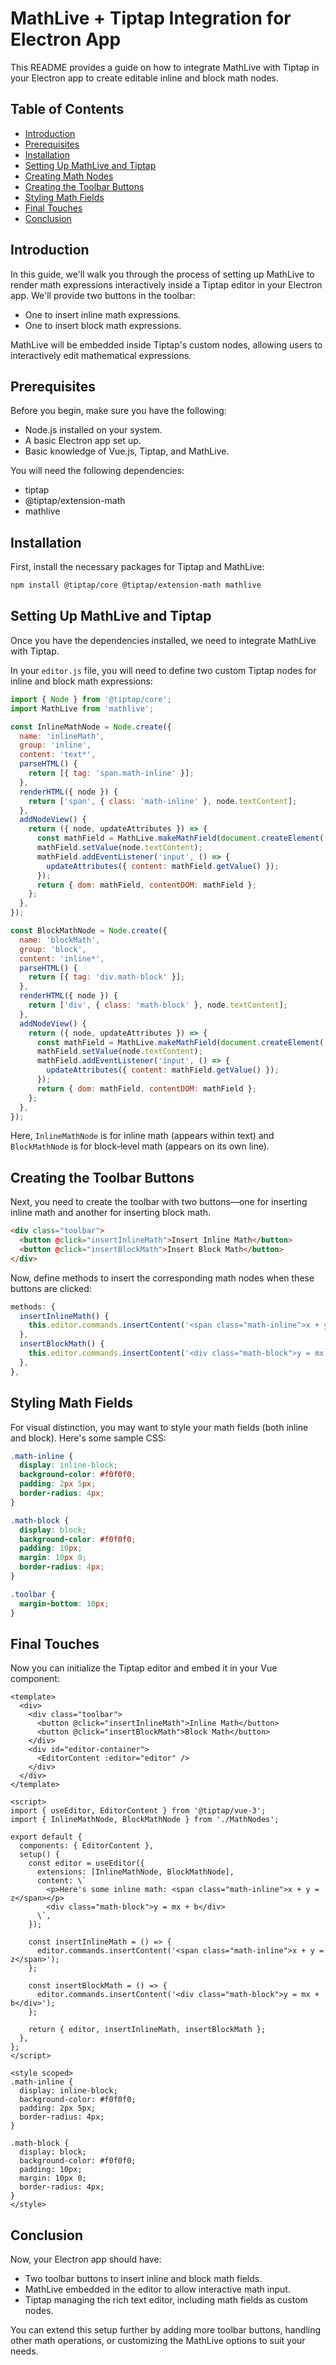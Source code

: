# MathLive + Tiptap Integration for Electron App

This README provides a guide on how to integrate MathLive with Tiptap in your Electron app to create editable inline and block math nodes.

## Table of Contents

- [Introduction](#introduction)
- [Prerequisites](#prerequisites)
- [Installation](#installation)
- [Setting Up MathLive and Tiptap](#setting-up-mathlive-and-tiptap)
- [Creating Math Nodes](#creating-math-nodes)
- [Creating the Toolbar Buttons](#creating-the-toolbar-buttons)
- [Styling Math Fields](#styling-math-fields)
- [Final Touches](#final-touches)
- [Conclusion](#conclusion)

## Introduction

In this guide, we'll walk you through the process of setting up MathLive to render math expressions interactively inside a Tiptap editor in your Electron app. We'll provide two buttons in the toolbar:

- One to insert inline math expressions.
- One to insert block math expressions.

MathLive will be embedded inside Tiptap's custom nodes, allowing users to interactively edit mathematical expressions.

## Prerequisites

Before you begin, make sure you have the following:

- Node.js installed on your system.
- A basic Electron app set up.
- Basic knowledge of Vue.js, Tiptap, and MathLive.

You will need the following dependencies:

- tiptap
- @tiptap/extension-math
- mathlive

## Installation

First, install the necessary packages for Tiptap and MathLive:

```bash
npm install @tiptap/core @tiptap/extension-math mathlive
```

## Setting Up MathLive and Tiptap

Once you have the dependencies installed, we need to integrate MathLive with Tiptap.

In your `editor.js` file, you will need to define two custom Tiptap nodes for inline and block math expressions:

```js
import { Node } from '@tiptap/core';
import MathLive from 'mathlive';

const InlineMathNode = Node.create({
  name: 'inlineMath',
  group: 'inline',
  content: 'text*',
  parseHTML() {
    return [{ tag: 'span.math-inline' }];
  },
  renderHTML({ node }) {
    return ['span', { class: 'math-inline' }, node.textContent];
  },
  addNodeView() {
    return ({ node, updateAttributes }) => {
      const mathField = MathLive.makeMathField(document.createElement('span'));
      mathField.setValue(node.textContent);
      mathField.addEventListener('input', () => {
        updateAttributes({ content: mathField.getValue() });
      });
      return { dom: mathField, contentDOM: mathField };
    };
  },
});

const BlockMathNode = Node.create({
  name: 'blockMath',
  group: 'block',
  content: 'inline*',
  parseHTML() {
    return [{ tag: 'div.math-block' }];
  },
  renderHTML({ node }) {
    return ['div', { class: 'math-block' }, node.textContent];
  },
  addNodeView() {
    return ({ node, updateAttributes }) => {
      const mathField = MathLive.makeMathField(document.createElement('div'));
      mathField.setValue(node.textContent);
      mathField.addEventListener('input', () => {
        updateAttributes({ content: mathField.getValue() });
      });
      return { dom: mathField, contentDOM: mathField };
    };
  },
});
```

Here, `InlineMathNode` is for inline math (appears within text) and `BlockMathNode` is for block-level math (appears on its own line).

## Creating the Toolbar Buttons

Next, you need to create the toolbar with two buttons—one for inserting inline math and another for inserting block math.

```html
<div class="toolbar">
  <button @click="insertInlineMath">Insert Inline Math</button>
  <button @click="insertBlockMath">Insert Block Math</button>
</div>
```

Now, define methods to insert the corresponding math nodes when these buttons are clicked:

```js
methods: {
  insertInlineMath() {
    this.editor.commands.insertContent('<span class="math-inline">x + y = z</span>');
  },
  insertBlockMath() {
    this.editor.commands.insertContent('<div class="math-block">y = mx + b</div>');
  },
},
```

## Styling Math Fields

For visual distinction, you may want to style your math fields (both inline and block). Here's some sample CSS:

```css
.math-inline {
  display: inline-block;
  background-color: #f0f0f0;
  padding: 2px 5px;
  border-radius: 4px;
}

.math-block {
  display: block;
  background-color: #f0f0f0;
  padding: 10px;
  margin: 10px 0;
  border-radius: 4px;
}

.toolbar {
  margin-bottom: 10px;
}
```

## Final Touches

Now you can initialize the Tiptap editor and embed it in your Vue component:

```vue
<template>
  <div>
    <div class="toolbar">
      <button @click="insertInlineMath">Inline Math</button>
      <button @click="insertBlockMath">Block Math</button>
    </div>
    <div id="editor-container">
      <EditorContent :editor="editor" />
    </div>
  </div>
</template>

<script>
import { useEditor, EditorContent } from '@tiptap/vue-3';
import { InlineMathNode, BlockMathNode } from './MathNodes';

export default {
  components: { EditorContent },
  setup() {
    const editor = useEditor({
      extensions: [InlineMathNode, BlockMathNode],
      content: \`
        <p>Here's some inline math: <span class="math-inline">x + y = z</span></p>
        <div class="math-block">y = mx + b</div>
      \`,
    });

    const insertInlineMath = () => {
      editor.commands.insertContent('<span class="math-inline">x + y = z</span>');
    };

    const insertBlockMath = () => {
      editor.commands.insertContent('<div class="math-block">y = mx + b</div>');
    };

    return { editor, insertInlineMath, insertBlockMath };
  },
};
</script>

<style scoped>
.math-inline {
  display: inline-block;
  background-color: #f0f0f0;
  padding: 2px 5px;
  border-radius: 4px;
}

.math-block {
  display: block;
  background-color: #f0f0f0;
  padding: 10px;
  margin: 10px 0;
  border-radius: 4px;
}
</style>
```

## Conclusion

Now, your Electron app should have:

- Two toolbar buttons to insert inline and block math fields.
- MathLive embedded in the editor to allow interactive math input.
- Tiptap managing the rich text editor, including math fields as custom nodes.

You can extend this setup further by adding more toolbar buttons, handling other math operations, or customizing the MathLive options to suit your needs.
